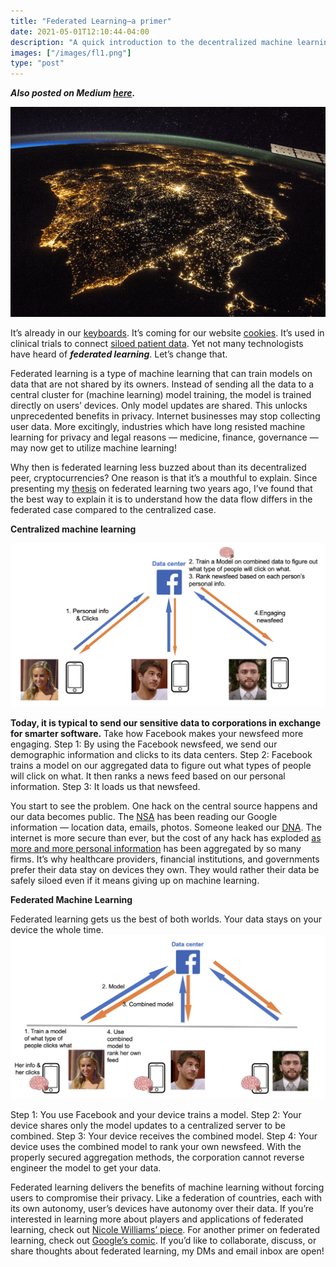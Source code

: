 ```yaml
---
title: "Federated Learning—a primer"
date: 2021-05-01T12:10:44-04:00
description: "A quick introduction to the decentralized machine learning technology that's already changing the internet."
images: ["/images/fl1.png"]
type: "post"
---
```


**_Also posted on Medium [here](https://medium.com/@michlimlim/federated-learning-a-primer-b26375737260)._**

![cover](/images/fl1.png)

It’s already in our [keyboards](https://ai.googleblog.com/2017/04/federated-learning-collaborative.html). It’s coming for our website [cookies](https://github.com/WICG/floc). It’s used in clinical trials to connect [siloed patient data](https://owkin.com/hcc-liver-cancer/). Yet not many technologists have heard of **_federated learning_**. Let’s change that.

Federated learning is a type of machine learning that can train models on data that are not shared by its owners. Instead of sending all the data to a central cluster for (machine learning) model training, the model is trained directly on users’ devices. Only model updates are shared. This unlocks unprecedented benefits in privacy. Internet businesses may stop collecting user data. More excitingly, industries which have long resisted machine learning for privacy and legal reasons — medicine, finance, governance — may now get to utilize machine learning!

Why then is federated learning less buzzed about than its decentralized peer, cryptocurrencies? One reason is that it’s a mouthful to explain. Since presenting my [thesis](https://drive.google.com/file/d/1Lgq_zoJeNW99Qln8HZfFs4bPtAv-eJrI/view) on federated learning two years ago, I’ve found that the best way to explain it is to understand how the data flow differs in the federated case compared to the centralized case.

**Centralized machine learning**

![centralized](/images/fl2.png)

**Today, it is typical to send our sensitive data to corporations in exchange for smarter software.** Take how Facebook makes your newsfeed more engaging. Step 1: By using the Facebook newsfeed, we send our demographic information and clicks to its data centers. Step 2: Facebook trains a model on our aggregated data to figure out what types of people will click on what. It then ranks a news feed based on our personal information. Step 3: It loads us that newsfeed.

You start to see the problem. One hack on the central source happens and our data becomes public. The [NSA](https://www.washingtonpost.com/world/national-security/nsa-infiltrates-links-to-yahoo-google-data-centers-worldwide-snowden-documents-say/2013/10/30/e51d661e-4166-11e3-8b74-d89d714ca4dd_story.html) has been reading our Google information — location data, emails, photos. Someone leaked our [DNA](https://www.bloomberg.com/news/articles/2018-06-05/hack-of-dna-website-exposes-data-from-92-million-user-accounts). The internet is more secure than ever, but the cost of any hack has exploded [as more and more personal information](https://en.wikipedia.org/wiki/2017_Equifax_data_breach) has been aggregated by so many firms. It’s why healthcare providers, financial institutions, and governments prefer their data stay on devices they own. They would rather their data be safely siloed even if it means giving up on machine learning.

**Federated Machine Learning**

Federated learning gets us the best of both worlds. Your data stays on your device the whole time.
![federated](/images/fl3.png)

Step 1: You use Facebook and your device trains a model. Step 2: Your device shares only the model updates to a centralized server to be combined. Step 3: Your device receives the combined model. Step 4: Your device uses the combined model to rank your own newsfeed. With the properly secured aggregation methods, the corporation cannot reverse engineer the model to get your data.

Federated learning delivers the benefits of machine learning without forcing users to compromise their privacy. Like a federation of countries, each with its own autonomy, user’s devices have autonomy over their data. If you’re interested in learning more about players and applications of federated learning, check out [Nicole Williams’ piece](https://numinousxperience.xyz/2020/12/21/federated-learning/). For another primer on federated learning, check out [Google’s comic](https://federated.withgoogle.com/). If you’d like to collaborate, discuss, or share thoughts about federated learning, my DMs and email inbox are open!
